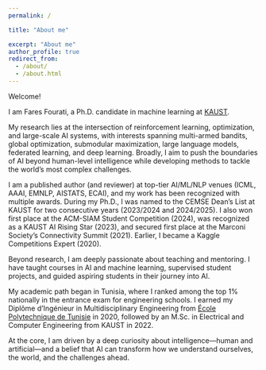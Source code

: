 ```yaml
---
permalink: /

title: "About me"

excerpt: "About me"
author_profile: true
redirect_from: 
  - /about/
  - /about.html
---
```



Welcome! 

I am Fares Fourati, a Ph.D. candidate in machine learning at [KAUST](https://www.kaust.edu.sa/en/). 

My research lies at the intersection of reinforcement learning, optimization, and large-scale AI systems, with interests spanning multi-armed bandits, global optimization, submodular maximization, large language models, federated learning, and deep learning. Broadly, I aim to push the boundaries of AI beyond human-level intelligence while developing methods to tackle the world’s most complex challenges.

I am a published author (and reviewer) at top-tier AI/ML/NLP venues (ICML, AAAI, EMNLP, AISTATS, ECAI), and my work has been recognized with multiple awards. During my Ph.D., I was named to the CEMSE Dean’s List at KAUST for two consecutive years (2023/2024 and 2024/2025). I also won first place at the ACM-SIAM Student Competition (2024), was recognized as a KAUST AI Rising Star (2023), and secured first place at the Marconi Society’s Connectivity Summit (2021). Earlier, I became a Kaggle Competitions Expert (2020).

Beyond research, I am deeply passionate about teaching and mentoring. I have taught courses in AI and machine learning, supervised student projects, and guided aspiring students in their journey into AI.

My academic path began in Tunisia, where I ranked among the top 1% nationally in the entrance exam for engineering schools. I earned my Diplôme d’Ingénieur in Multidisciplinary Engineering from [École Polytechnique de Tunisie](https://en.wikipedia.org/wiki/Tunisia_Polytechnic_School) in 2020, followed by an M.Sc. in Electrical and Computer Engineering from KAUST in 2022.

At the core, I am driven by a deep curiosity about intelligence—human and artificial—and a belief that AI can transform how we understand ourselves, the world, and the challenges ahead.